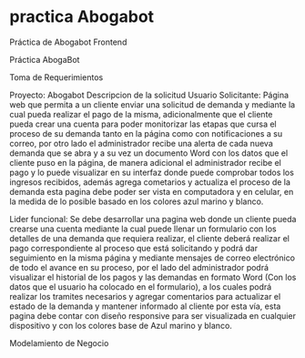 # practica Abogabot
Práctica de Abogabot Frontend


Práctica AbogaBot

Toma de Requerimientos

Proyecto: Abogabot
Descripcion de la solicitud 
Usuario Solicitante: Página web que permita a un cliente enviar una solicitud de 
demanda y mediante la cual pueda realizar el pago de la misma, adicionalmente que el cliente 
pueda crear una cuenta para poder monitorizar las etapas que cursa el proceso de su demanda 
tanto en la página como con notificaciones a su correo, por otro lado el administrador recibe 
una alerta de cada nueva demanda que se abra y a su vez un documento Word con los datos que el 
cliente puso en la página, de manera adicional el administrador recibe el pago y lo puede visualizar 
en su interfaz donde puede comprobar todos los ingresos recibidos, además agrega cometarios y 
actualiza el proceso de la demanda esta pagina debe poder ser vista en computadora y en celular, en la 
medida de lo posible basado en los colores azul marino y blanco. 

Lider funcional: Se debe desarrollar una pagina web donde un cliente pueda crearse una 
cuenta mediante la cual puede llenar un formulario con los detalles de una demanda que 
requiera realizar, el cliente deberá realizar el pago correspondiente al proceso que está solicitando 
y podrá dar seguimiento en la misma página y mediante mensajes de correo electrónico de 
todo el avance en su proceso, por el lado del administrador podrá visualizar el historial 
de los pagos y las demandas en formato Word (Con los datos que el usuario ha colocado en el 
formulario), a los cuales podrá realizar los tramites necesarios y agregar comentarios para 
actualizar el estado de la demanda y mantener informado al cliente por esta vía, esta pagina 
debe contar con diseño responsive para ser visualizada en cualquier dispositivo y con los colores 
base de Azul marino y blanco.

Modelamiento de Negocio

